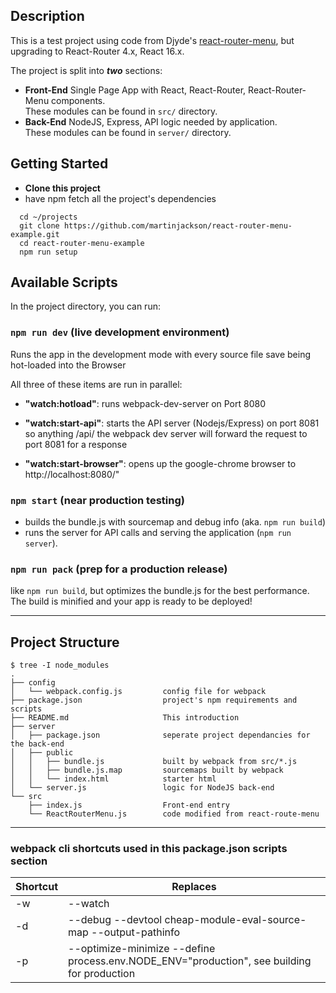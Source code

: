 
## Description

This is a test project using code from Djyde's [react-router-menu](https://github.com/djyde/react-router-menu), but
upgrading to React-Router 4.x, React 16.x.

The project is split into **_two_** sections:
- **Front-End** Single Page App with React, React-Router, React-Router-Menu components.  <br/>These modules can be found in `src/` directory.
- **Back-End** NodeJS, Express, API logic needed by application.  <br/>These modules can be found in `server/` directory.

## Getting Started

- __Clone this project__
- have npm fetch all the project's dependencies

```
  cd ~/projects
  git clone https://github.com/martinjackson/react-router-menu-example.git
  cd react-router-menu-example
  npm run setup
```

## Available Scripts

In the project directory, you can run:

### `npm run dev`   (live development environment)
Runs the app in the development mode with every source file save being hot-loaded into the Browser

All three of these items are run in parallel:
- **"watch:hotload"**:
   runs webpack-dev-server on Port 8080

- **"watch:start-api"**:
   starts the API server (Nodejs/Express) on port 8081
   so anything /api/ the webpack dev server will forward the request to port 8081 for a response

- **"watch:start-browser"**:
   opens up the google-chrome browser to http://localhost:8080/"

### `npm start`   (near production testing)
- builds the bundle.js with sourcemap and debug info (aka. `npm run build`)
- runs the server for API calls and serving the application (`npm run server`).


### `npm run pack` (prep for a production release)

like `npm run build`, but optimizes the bundle.js for the best performance.  The build is minified and your app is ready to be deployed!

----------------

## Project Structure

```
$ tree -I node_modules
.
├── config
│   └── webpack.config.js         config file for webpack
├── package.json                  project's npm requirements and scripts
├── README.md                     This introduction
├── server
│   ├── package.json              seperate project dependancies for the back-end
│   ├── public
│   │   ├── bundle.js             built by webpack from src/*.js
│   │   ├── bundle.js.map         sourcemaps built by webpack   
│   │   └── index.html            starter html
│   └── server.js                 logic for NodeJS back-end
└── src
    ├── index.js                  Front-end entry
    └── ReactRouterMenu.js        code modified from react-route-menu

```


----------------

### webpack cli shortcuts used in this package.json scripts section

| Shortcut    | Replaces                         |
| ----------- | -------------------------------- |
| -w          | --watch                          |
| -d          | --debug --devtool cheap-module-eval-source-map --output-pathinfo |
| -p          | 	--optimize-minimize --define process.env.NODE_ENV="production", see building for production |
